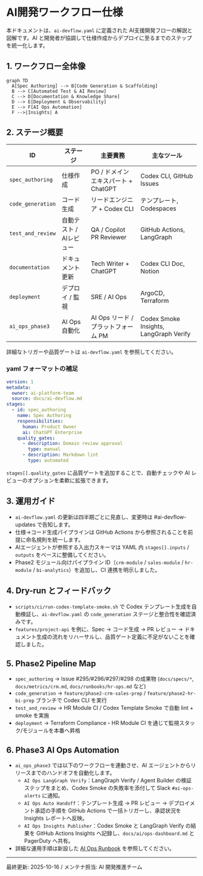 # AI開発ワークフロー仕様

本ドキュメントは、`ai-devflow.yaml` に定義された AI支援開発フローの解説と図解です。AI と開発者が協調して仕様作成からデプロイに至るまでのステップを統一化します。

## 1. ワークフロー全体像
```mermaid
graph TD
  A[Spec Authoring] --> B[Code Generation & Scaffolding]
  B --> C[Automated Test & AI Review]
  C --> D[Documentation & Knowledge Share]
  D --> E[Deployment & Observability]
  E --> F[AI Ops Automation]
  F -->|Insights| A
```

## 2. ステージ概要
| ID | ステージ | 主要責務 | 主なツール |
|----|----------|----------|-------------|
| `spec_authoring` | 仕様作成 | PO / ドメインエキスパート + ChatGPT | Codex CLI, GitHub Issues |
| `code_generation` | コード生成 | リードエンジニア + Codex CLI | テンプレート, Codespaces |
| `test_and_review` | 自動テスト / AIレビュー | QA / Copilot PR Reviewer | GitHub Actions, LangGraph |
| `documentation` | ドキュメント更新 | Tech Writer + ChatGPT | Codex CLI Doc, Notion |
| `deployment` | デプロイ / 監視 | SRE / AI Ops | ArgoCD, Terraform |
| `ai_ops_phase3` | AI Ops 自動化 | AI Ops リード / プラットフォーム PM | Codex Smoke Insights, LangGraph Verify |

詳細なトリガーや品質ゲートは `ai-devflow.yaml` を参照してください。

### yaml フォーマットの補足
```yaml
version: 1
metadata:
  owner: ai-platform-team
  source: docs/ai-devflow.md
stages:
  - id: spec_authoring
    name: Spec Authoring
    responsibilities:
      human: Product Owner
      ai: ChatGPT Enterprise
    quality_gates:
      - description: Domain review approval
        type: manual
      - description: Markdown lint
        type: automated
```
`stages[].quality_gates` に品質ゲートを追加することで、自動チェックや AI レビューのオプションを柔軟に拡張できます。

## 3. 運用ガイド
- `ai-devflow.yaml` の更新は四半期ごとに見直し、変更時は #ai-devflow-updates で告知します。
- 仕様→コード生成パイプラインは GitHub Actions から参照されることを前提に命名規則を統一します。
- AIエージェントが参照する入出力スキーマは YAML 内 `stages[].inputs` / `outputs` をベースに整備してください。
- Phase2 モジュール向けパイプライン ID（`crm-module` / `sales-module` / `hr-module` / `bi-analytics`）を追加し、CI 連携を明示しました。

## 4. Dry-run とフィードバック
- `scripts/ci/run-codex-template-smoke.sh` で Codex テンプレート生成を自動検証し、`ai-devflow.yaml` の `code_generation` ステージと整合性を確認済みです。
- `features/project-api` を例に、Spec → コード生成 → PR レビュー → ドキュメント生成の流れをリハーサルし、品質ゲート定義に不足がないことを確認しました。

## 5. Phase2 Pipeline Map
- `spec_authoring` → Issue #295/#296/#297/#298 の成果物 (`docs/specs/*`, `docs/metrics/crm.md`, `docs/runbooks/hr-ops.md` など)
- `code_generation` → `feature/phase2-crm-sales-prep` / `feature/phase2-hr-bi-prep` ブランチで Codex CLI を実行
- `test_and_review` → HR Module CI / Codex Template Smoke で自動 lint + smoke を実施
- `deployment` → Terraform Compliance・HR Module CI を通じて監視スタック/モジュールを本番へ昇格

## 6. Phase3 AI Ops Automation
- `ai_ops_phase3` では以下のワークフローを連動させ、AI エージェントからリリースまでのハンドオフを自動化します。
  - `AI Ops LangGraph Verify`：LangGraph Verify / Agent Builder の検証ステップをまとめ、Codex Smoke の失敗率を添付して Slack `#ai-ops-alerts` に通知。
  - `AI Ops Auto Handoff`：テンプレート生成 → PR レビュー → デプロイメント承認の手順を GitHub Actions で一括トリガーし、承認状況を Insights レポートへ反映。
  - `AI Ops Insights Publisher`：Codex Smoke と LangGraph Verify の結果を GitHub Actions Insights へ記録し、`docs/ai/ops-dashboard.md` と PagerDuty へ共有。
- 詳細な運用手順は新設した [AI Ops Runbook](docs/runbooks/ai-ops.md) を参照してください。

---
最終更新: 2025-10-16 / メンテナ担当: AI 開発推進チーム
